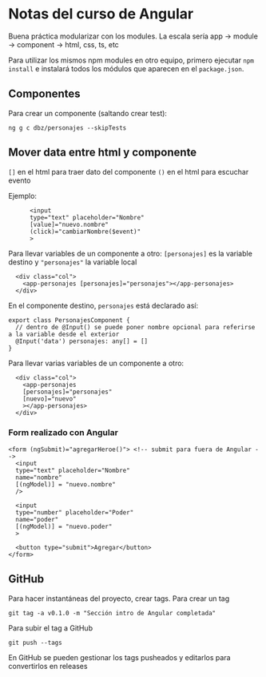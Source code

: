 
# Notas del curso de Angular

Buena práctica modularizar con los modules. La escala sería app -> module -> component -> html, css, ts, etc

Para utilizar los mismos npm modules en otro equipo, primero ejecutar `npm install` e instalará todos los módulos que aparecen en el `package.json`.

## Componentes

Para crear un componente (saltando crear test):
```npm:
ng g c dbz/personajes --skipTests
```

## Mover data entre html y componente

`[]` en el html para traer dato del componente
`()` en el html para escuchar evento

Ejemplo:
```html:
      <input
      type="text" placeholder="Nombre"
      [value]="nuevo.nombre"
      (click)="cambiarNombre($event)"
      >
```

Para llevar variables de un componente a otro:
`[personajes]` es la variable destino y `"personajes"` la variable local
```html:
  <div class="col">
    <app-personajes [personajes]="personajes"></app-personajes>
  </div>
```
En el componente destino, `personajes` está declarado así:
```typescript:
export class PersonajesComponent {
  // dentro de @Input() se puede poner nombre opcional para referirse a la variable desde el exterior
  @Input('data') personajes: any[] = []
}
```
Para llevar varias variables de un componente a otro:
```html:
  <div class="col">
    <app-personajes 
    [personajes]="personajes"
    [nuevo]="nuevo"
    ></app-personajes>
  </div>
```

### Form realizado con Angular

```typescript:
<form (ngSubmit)="agregarHeroe()"> <!-- submit para fuera de Angular -->
  <input
  type="text" placeholder="Nombre"
  name="nombre"
  [(ngModel)] = "nuevo.nombre"
  />

  <input
  type="number" placeholder="Poder"
  name="poder"
  [(ngModel)] = "nuevo.poder"
  >

  <button type="submit">Agregar</button>
</form>
```

## GitHub

Para hacer instantáneas del proyecto, crear tags.
Para crear un tag
```cmd:
git tag -a v0.1.0 -m "Sección intro de Angular completada"
```

Para subir el tag a GitHub
```cmd:
git push --tags
```

En GitHub se pueden gestionar los tags pusheados y editarlos para convertirlos en releases
